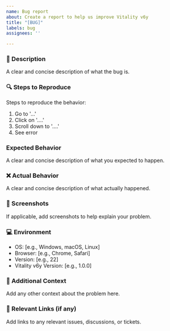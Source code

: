 ```yaml
---
name: Bug report
about: Create a report to help us improve Vitality v6y
title: "[BUG]"
labels: bug
assignees: ''

---
```


### 🐛 Description
A clear and concise description of what the bug is.

### 🔍 Steps to Reproduce
Steps to reproduce the behavior:
1. Go to '...'
2. Click on '....'
3. Scroll down to '....'
4. See error

###  Expected Behavior
A clear and concise description of what you expected to happen.

### ❌ Actual Behavior
A clear and concise description of what actually happened.

### 📸 Screenshots
If applicable, add screenshots to help explain your problem.

### 💻 Environment
- OS: [e.g., Windows, macOS, Linux]
- Browser: [e.g., Chrome, Safari]
- Version: [e.g., 22]
- Vitality v6y Version: [e.g., 1.0.0]

### 📝 Additional Context
Add any other context about the problem here.

### 🔗 Relevant Links (if any)
Add links to any relevant issues, discussions, or tickets.
